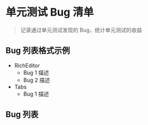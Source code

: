 # 单元测试 Bug 清单

> 记录通过单元测试发现的 Bug，统计单元测试的收益

## Bug 列表格式示例

- RichEditor
  - Bug 1 描述
  - Bug 2 描述
- Tabs
  - Bug 1 描述

## Bug 列表

